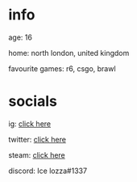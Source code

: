 # info
age: 16

home: north london, united kingdom

favourite games: r6, csgo, brawl

# socials
ig: [click here](https://www.instagram.com/purelxw/)

twitter: [click here](https://twitter.com/purelxw)

steam: [click here](https://steamcommunity.com/id/Purelxw)

discord: Ice lozza#1337
